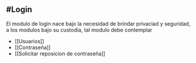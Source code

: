 ## #Login 

El modulo de login nace bajo la necesidad de brindar privaciad y seguridad, a los modulos bajo su custodia, tal modulo debe contemplar

- [[Usuarios]]
- [[Contraseña]]
- [[Solicitar reposicion de contraseña]]